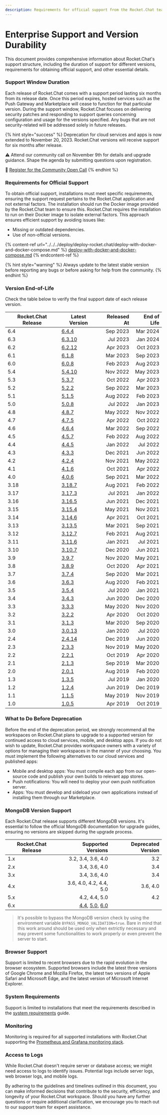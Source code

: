 ```yaml
---
description: Requirements for official support from the Rocket.Chat team
---
```


# Enterprise Support and Version Durability

This document provides comprehensive information about Rocket.Chat's support structure, including the duration of support for different versions, requirements for obtaining official support, and other essential details.

### Support Window Duration

Each release of Rocket.Chat comes with a support period lasting six months from its release date. Once this period expires, hosted services such as the Push Gateway and Marketplace will cease to function for that particular version. During the support window, Rocket.Chat focuses on delivering security patches and responding to support queries concerning configuration and usage for the versions specified. Any bugs that are not security-related will be addressed solely in future releases.

{% hint style="success" %}
Deprecation for cloud services and apps is now extended to November 20, 2023. Rocket.Chat versions will receive support for six months after release.

⚠️ Attend our community call on November 9th for details and upgrade guidance. Shape the agenda by submitting questions upon registration.

🔗 [Register for the Community Open Call](https://app.livestorm.co/rocket-chat/community-open-call-1?type=detailed)
{% endhint %}

### Requirements for Official Support

To obtain official support, installations must meet specific requirements, ensuring the support request pertains to the Rocket.Chat application and not external factors. The installation should run the Docker image provided by the Rocket.Chat team to ensure this. Rocket.Chat requires the installation to run on their Docker image to isolate external factors. This approach ensures efficient support by avoiding issues like:

* Missing or outdated dependencies.
* Use of non-official versions.

{% content-ref url="../../../deploy/deploy-rocket.chat/deploy-with-docker-and-docker-compose.md" %}
[deploy-with-docker-and-docker-compose.md](../../../deploy/deploy-rocket.chat/deploy-with-docker-and-docker-compose.md)
{% endcontent-ref %}

{% hint style="warning" %}
Always update to the latest stable version before reporting any bugs or before asking for help from the community.
{% endhint %}

### Version End-of-Life&#x20;

Check the table below to verify the final support date of each release version.

| Rocket.Chat Release | Latest Version                                                          | Released At | End of Life |
| ------------------- | ----------------------------------------------------------------------- | ----------: | ----------: |
| 6.4                 | [6.4.4](https://github.com/RocketChat/Rocket.Chat/releases/tag/6.4.4)   |    Sep 2023 |    Mar 2024 |
| 6.3                 | [6.3.10](https://github.com/RocketChat/Rocket.Chat/releases/tag/6.3.10) |    Jul 2023 |    Jan 2024 |
| 6.2                 | [6.2.12](https://github.com/RocketChat/Rocket.Chat/releases/tag/6.2.12) |    Apr 2023 |    Oct 2023 |
| 6.1                 | [6.1.8](https://github.com/RocketChat/Rocket.Chat/releases/tag/6.1.8)   |    Mar 2023 |    Sep 2023 |
| 6.0                 | [6.0.8](https://github.com/RocketChat/Rocket.Chat/releases/tag/6.0.8)   |    Feb 2023 |    Aug 2023 |
| 5.4                 | [5.4.10](https://github.com/RocketChat/Rocket.Chat/releases/tag/5.4.10) |    Nov 2022 |    May 2023 |
| 5.3                 | [5.3.7](https://github.com/RocketChat/Rocket.Chat/releases/tag/5.3.7)   |    Oct 2022 |    Apr 2023 |
| 5.2                 | [5.2.2](https://github.com/RocketChat/Rocket.Chat/releases/tag/5.2.2)   |    Sep 2022 |    Mar 2023 |
| 5.1                 | [5.1.5](https://github.com/RocketChat/Rocket.Chat/releases/tag/5.1.5)   |    Aug 2022 |    Feb 2023 |
| 5.0                 | [5.0.8](https://github.com/RocketChat/Rocket.Chat/releases/tag/5.0.8)   |    Jul 2022 |    Jan 2023 |
| 4.8                 | [4.8.7](https://github.com/RocketChat/Rocket.Chat/releases/tag/4.8.7)   |    May 2022 |    Nov 2022 |
| 4.7                 | [4.7.5](https://github.com/RocketChat/Rocket.Chat/releases/tag/4.7.5)   |    Apr 2022 |    Oct 2022 |
| 4.6                 | [4.6.4](https://github.com/RocketChat/Rocket.Chat/releases/tag/4.6.4)   |    Mar 2022 |    Sep 2022 |
| 4.5                 | [4.5.7](https://github.com/RocketChat/Rocket.Chat/releases/tag/4.5.7)   |    Feb 2022 |    Aug 2022 |
| 4.4                 | [4.4.5](https://github.com/RocketChat/Rocket.Chat/releases/tag/4.4.5)   |    Jan 2022 |    Jul 2022 |
| 4.3                 | [4.3.3](https://github.com/RocketChat/Rocket.Chat/releases/tag/4.3.3)   |    Dec 2021 |    Jun 2022 |
| 4.2                 | [4.2.4](https://github.com/RocketChat/Rocket.Chat/releases/tag/4.2.4)   |    Nov 2021 |    May 2022 |
| 4.1                 | [4.1.6](https://github.com/RocketChat/Rocket.Chat/releases/tag/4.1.6)   |    Oct 2021 |    Apr 2022 |
| 4.0                 | [4.0.6](https://github.com/RocketChat/Rocket.Chat/releases/tag/4.0.6)   |    Sep 2021 |    Mar 2022 |
| 3.18                | [3.18.7](https://github.com/RocketChat/Rocket.Chat/releases/tag/3.18.7) |    Aug 2021 |    Feb 2022 |
| 3.17                | [3.17.3](https://github.com/RocketChat/Rocket.Chat/releases/tag/3.17.3) |    Jul 2021 |    Jan 2022 |
| 3.16                | [3.16.5](https://github.com/RocketChat/Rocket.Chat/releases/tag/3.16.5) |    Jun 2021 |    Dec 2021 |
| 3.15                | [3.15.4](https://github.com/RocketChat/Rocket.Chat/releases/tag/3.15.4) |    May 2021 |    Nov 2021 |
| 3.14                | [3.14.6](https://github.com/RocketChat/Rocket.Chat/releases/tag/3.14.6) |    Apr 2021 |    Oct 2021 |
| 3.13                | [3.13.5](https://github.com/RocketChat/Rocket.Chat/releases/tag/3.13.5) |    Mar 2021 |    Sep 2021 |
| 3.12                | [3.12.7](https://github.com/RocketChat/Rocket.Chat/releases/tag/3.12.7) |    Feb 2021 |    Aug 2021 |
| 3.11                | [3.11.6](https://github.com/RocketChat/Rocket.Chat/releases/tag/3.11.6) |    Jan 2021 |    Jul 2021 |
| 3.10                | [3.10.7](https://github.com/RocketChat/Rocket.Chat/releases/tag/3.10.7) |    Dec 2020 |    Jun 2021 |
| 3.9                 | [3.9.7](https://github.com/RocketChat/Rocket.Chat/releases/tag/3.9.7)   |    Nov 2020 |    May 2021 |
| 3.8                 | [3.8.9](https://github.com/RocketChat/Rocket.Chat/releases/tag/3.8.9)   |    Oct 2020 |    Apr 2021 |
| 3.7                 | [3.7.4](https://github.com/RocketChat/Rocket.Chat/releases/tag/3.7.4)   |    Sep 2020 |    Mar 2021 |
| 3.6                 | [3.6.3](https://github.com/RocketChat/Rocket.Chat/releases/tag/3.6.3)   |    Aug 2020 |    Feb 2021 |
| 3.5                 | [3.5.4](https://github.com/RocketChat/Rocket.Chat/releases/tag/3.5.4)   |    Jul 2020 |    Jan 2021 |
| 3.4                 | [3.4.3](https://github.com/RocketChat/Rocket.Chat/releases/tag/3.4.3)   |    Jun 2020 |    Dec 2020 |
| 3.3                 | [3.3.3](https://github.com/RocketChat/Rocket.Chat/releases/tag/3.3.3)   |    May 2020 |    Nov 2020 |
| 3.2                 | [3.2.2](https://github.com/RocketChat/Rocket.Chat/releases/tag/3.2.2)   |    Apr 2020 |    Oct 2020 |
| 3.1                 | [3.1.3](https://github.com/RocketChat/Rocket.Chat/releases/tag/3.1.3)   |    Mar 2020 |    Sep 2020 |
| 3.0                 | [3.0.13](https://github.com/RocketChat/Rocket.Chat/releases/tag/3.0.13) |    Jan 2020 |    Jul 2020 |
| 2.4                 | [2.4.14](https://github.com/RocketChat/Rocket.Chat/releases/tag/2.4.14) |    Dec 2019 |    Jun 2020 |
| 2.3                 | [2.3.3](https://github.com/RocketChat/Rocket.Chat/releases/tag/2.3.3)   |    Nov 2019 |    May 2020 |
| 2.2                 | [2.2.1](https://github.com/RocketChat/Rocket.Chat/releases/tag/2.2.1)   |    Oct 2019 |    Apr 2020 |
| 2.1                 | [2.1.3](https://github.com/RocketChat/Rocket.Chat/releases/tag/2.1.3)   |    Sep 2019 |    Mar 2020 |
| 2.0                 | [2.0.1](https://github.com/RocketChat/Rocket.Chat/releases/tag/2.0.1)   |    Aug 2019 |    Feb 2020 |
| 1.3                 | [1.3.5](https://github.com/RocketChat/Rocket.Chat/releases/tag/1.3.5)   |    Jul 2019 |    Jan 2020 |
| 1.2                 | [1.2.4](https://github.com/RocketChat/Rocket.Chat/releases/tag/1.2.4)   |    Jun 2019 |    Dec 2019 |
| 1.1                 | [1.1.5](https://github.com/RocketChat/Rocket.Chat/releases/tag/1.1.5)   |    May 2019 |    Nov 2019 |
| 1.0                 | [1.0.5](https://github.com/RocketChat/Rocket.Chat/releases/tag/1.0.5)   |    Apr 2019 |    Oct 2019 |

### What to Do Before Deprecation

Before the end of the deprecation period, we strongly recommend all the workspaces on Rocket.Chat plans to upgrade to a supported version for continued access to cloud services, mobile, and desktop apps. If you do not wish to update, Rocket.Chat provides workspace owners with a variety of options for managing their workspaces in the manner of your choosing. You must implement the following alternatives to our cloud services and published apps:

* Mobile and desktop apps: You must compile each app from our open-source code and publish your own builds to relevant app stores.
* Push notifications: You will need to deploy your own push notification server.
* Apps: You must develop and sideload your own applications instead of installing them through our Marketplace.

### MongoDB Version Support

Each Rocket.Chat release supports different MongoDB versions. It's essential to follow the official MongoDB documentation for upgrade guides, ensuring no versions are skipped during the upgrade process.

| Rocket.Chat Release |                                                                                                                                                                                                                                      Supported Versions | Deprecated Version |
| ------------------- | ------------------------------------------------------------------------------------------------------------------------------------------------------------------------------------------------------------------------------------------------------: | -----------------: |
| 1.x                 |                                                                                                                                                                                                                                      3.2, 3.4, 3.6, 4.0 |                3.2 |
| 2.x                 |                                                                                                                                                                                                                                           3.4, 3.6, 4.0 |                3.4 |
| 3.x                 |                                                                                                                                                                                                                                           3.4, 3.6, 4.0 |                3.4 |
| 4.x                 |                                                                                                                                                                                                                                 3.6, 4.0, 4.2, 4.4, 5.0 |           3.6, 4.0 |
| 5.x                 |                                                                                                                                                                                                                                           4.2, 4.4, 5.0 |                4.2 |
| 6.x                 | [4.4](https://www.mongodb.com/docs/manual/release-notes/4.4-upgrade-replica-set/), [5.0](https://www.mongodb.com/docs/manual/release-notes/5.0-upgrade-replica-set/), [6.0](https://www.mongodb.com/docs/manual/release-notes/6.0-upgrade-replica-set/) |                    |

> It's possible to bypass the MongoDB version check by using the environment variable `BYPASS_MONGO_VALIDATION=true`. Bare in mind that this work around should be used only when extrictly necessary and may prevent some functionalities to work properly or even prevent the server to start.

### Browser Support

Support is limited to recent browsers due to the rapid evolution in the browser ecosystem. Supported browsers include the latest three versions of Google Chrome and Mozilla Firefox, the latest two versions of Apple Safari and Microsoft Edge, and the latest version of Microsoft Internet Explorer.

### System Requirements

Support is limited to installations that meet the requirements described in the [system requirements](../../../deploy/deploy-rocket.chat/system-requirements.md) guide.

### **Monitoring**

Monitoring is required for all supported installations with Rocket.Chat supporting the [Prometheus and Grafana monitoring stack](https://github.com/RocketChat/Rocket.Chat.Metrics).

### Access to Logs

While Rocket.Chat doesn't require server or database access; we might need access to logs to identify issues. Potential logs include server logs, web browser logs, and mobile logs.

By adhering to the guidelines and timelines outlined in this document, you can make informed decisions that contribute to the security, efficiency, and longevity of your Rocket.Chat workspace. Should you have any further questions or require additional clarification, we encourage you to reach out to our support team for expert assistance.
